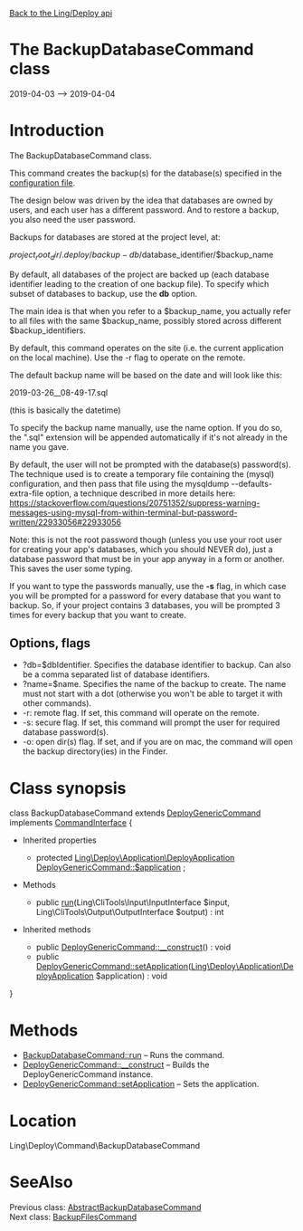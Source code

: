 [Back to the Ling/Deploy api](https://github.com/lingtalfi/Deploy/blob/master/doc/api/Ling/Deploy.md)



The BackupDatabaseCommand class
================
2019-04-03 --> 2019-04-04






Introduction
============

The BackupDatabaseCommand class.

This command creates the backup(s) for the database(s) specified in the [configuration file](https://github.com/lingtalfi/Deploy/blob/master/README.md#the-configuration-file).


The design below was driven by the idea that databases are owned by users, and each user has a different password.
And to restore a backup, you also need the user password.



Backups for databases are stored at the project level, at:

$project_root_dir/.deploy/backup-db/$database_identifier/$backup_name

By default, all databases of the project are backed up (each database identifier leading to the creation of one backup file).
To specify which subset of databases to backup, use the **db** option.

The main idea is that when you refer to a $backup_name, you actually refer to all files with the same $backup_name,
possibly stored across different $backup_identifiers.


By default, this command operates on the site (i.e. the current application on the local machine).
Use the -r flag to operate on the remote.


The default backup name will be based on the date and will look like this:

2019-03-26__08-49-17.sql

(this is basically the datetime)

To specify the backup name manually, use the name option.
If you do so, the ".sql" extension will be appended automatically if it's not already in the name you gave.



By default, the user will not be prompted with the database(s) password(s).
The technique used is to create a temporary file containing the (mysql) configuration, and then pass that file
using the mysqldump --defaults-extra-file option, a technique described in more details here:
https://stackoverflow.com/questions/20751352/suppress-warning-messages-using-mysql-from-within-terminal-but-password-written/22933056#22933056


Note: this is not the root password though (unless you use your root user for creating your app's databases, which you should NEVER do),
just a database password that must be in your app anyway in a form or another.
This saves the user some typing.

If you want to type the passwords manually, use the **-s** flag, in which case you will be prompted for a password
for every database that you want to backup. So, if your project contains 3 databases, you will be prompted 3 times
for every backup that you want to create.






Options, flags
-------------
- ?db=$dbIdentifier. Specifies the database identifier to backup. Can also be a comma separated list of database identifiers.
- ?name=$name. Specifies the name of the backup to create. The name must not start with a dot (otherwise you won't be able to target it with other commands).
- -r: remote flag. If set, this command will operate on the remote.
- -s: secure flag. If set, this command will prompt the user for required database password(s).
- -o: open dir(s) flag. If set, and if you are on mac, the command will open the backup directory(ies) in the Finder.



Class synopsis
==============


class <span class="pl-k">BackupDatabaseCommand</span> extends [DeployGenericCommand](https://github.com/lingtalfi/Deploy/blob/master/doc/api/Ling/Deploy/Command/DeployGenericCommand.md) implements [CommandInterface](https://github.com/lingtalfi/CliTools/blob/master/doc/api/Ling/CliTools/Command/CommandInterface.md) {

- Inherited properties
    - protected [Ling\Deploy\Application\DeployApplication](https://github.com/lingtalfi/Deploy/blob/master/doc/api/Ling/Deploy/Application/DeployApplication.md) [DeployGenericCommand::$application](#property-application) ;

- Methods
    - public [run](https://github.com/lingtalfi/Deploy/blob/master/doc/api/Ling/Deploy/Command/BackupDatabaseCommand/run.md)(Ling\CliTools\Input\InputInterface $input, Ling\CliTools\Output\OutputInterface $output) : int

- Inherited methods
    - public [DeployGenericCommand::__construct](https://github.com/lingtalfi/Deploy/blob/master/doc/api/Ling/Deploy/Command/DeployGenericCommand/__construct.md)() : void
    - public [DeployGenericCommand::setApplication](https://github.com/lingtalfi/Deploy/blob/master/doc/api/Ling/Deploy/Command/DeployGenericCommand/setApplication.md)([Ling\Deploy\Application\DeployApplication](https://github.com/lingtalfi/Deploy/blob/master/doc/api/Ling/Deploy/Application/DeployApplication.md) $application) : void

}






Methods
==============

- [BackupDatabaseCommand::run](https://github.com/lingtalfi/Deploy/blob/master/doc/api/Ling/Deploy/Command/BackupDatabaseCommand/run.md) &ndash; Runs the command.
- [DeployGenericCommand::__construct](https://github.com/lingtalfi/Deploy/blob/master/doc/api/Ling/Deploy/Command/DeployGenericCommand/__construct.md) &ndash; Builds the DeployGenericCommand instance.
- [DeployGenericCommand::setApplication](https://github.com/lingtalfi/Deploy/blob/master/doc/api/Ling/Deploy/Command/DeployGenericCommand/setApplication.md) &ndash; Sets the application.





Location
=============
Ling\Deploy\Command\BackupDatabaseCommand


SeeAlso
==============
Previous class: [AbstractBackupDatabaseCommand](https://github.com/lingtalfi/Deploy/blob/master/doc/api/Ling/Deploy/Command/AbstractBackupDatabaseCommand.md)<br>Next class: [BackupFilesCommand](https://github.com/lingtalfi/Deploy/blob/master/doc/api/Ling/Deploy/Command/BackupFilesCommand.md)<br>
